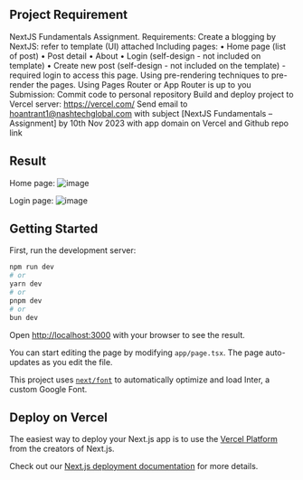 
## Project Requirement
NextJS Fundamentals Assignment.
Requirements:
Create a blogging by NextJS: refer to template (UI) attached
Including pages: 
    • Home page (list of post)
    • Post detail
    • About
    • Login (self-design - not included on template)
    • Create new post (self-design - not included on the template) - required login to access this page.
Using pre-rendering techniques to pre-render the pages.
Using Pages Router or App Router is up to you
Submission:
Commit code to personal repository
Build and deploy project to Vercel server: https://vercel.com/
Send email to hoantrant1@nashtechglobal.com with subject [NextJS Fundamentals – Assignment] by 10th Nov 2023 with app domain on Vercel and Github repo link

## Result
Home page:
![image](https://github.com/user-attachments/assets/78116a94-803d-464f-9e5a-d843e4534e50)

Login page:
![image](https://github.com/user-attachments/assets/35c5a895-0059-4dac-8e07-e1b989e077d9)

## Getting Started

First, run the development server:

```bash
npm run dev
# or
yarn dev
# or
pnpm dev
# or
bun dev
```

Open [http://localhost:3000](http://localhost:3000) with your browser to see the result.

You can start editing the page by modifying `app/page.tsx`. The page auto-updates as you edit the file.

This project uses [`next/font`](https://nextjs.org/docs/basic-features/font-optimization) to automatically optimize and load Inter, a custom Google Font.


## Deploy on Vercel

The easiest way to deploy your Next.js app is to use the [Vercel Platform](https://vercel.com/new?utm_medium=default-template&filter=next.js&utm_source=create-next-app&utm_campaign=create-next-app-readme) from the creators of Next.js.

Check out our [Next.js deployment documentation](https://nextjs.org/docs/deployment) for more details.
